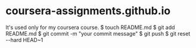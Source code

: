 # coursera-assignments.github.io
It's used only for my coursera course.
$ touch README.md 
$ git add README.md 
$ git commit -m "your commit message" 
$ git push
$ git reset --hard HEAD~1
